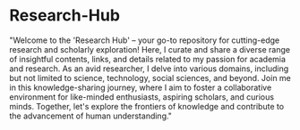 # Research-Hub
"Welcome to the 'Research Hub' – your go-to repository for cutting-edge research and scholarly exploration! Here, I curate and share a diverse range of insightful contents, links, and details related to my passion for academia and research. As an avid researcher, I delve into various domains, including but not limited to science, technology, social sciences, and beyond. Join me in this knowledge-sharing journey, where I aim to foster a collaborative environment for like-minded enthusiasts, aspiring scholars, and curious minds. Together, let's explore the frontiers of knowledge and contribute to the advancement of human understanding."
